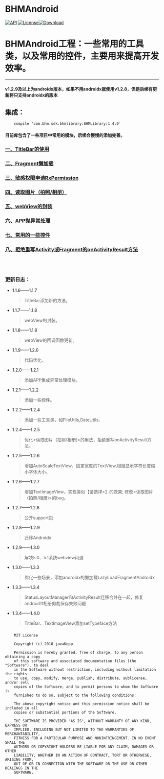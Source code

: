 # BHMAndroid

[![API](https://img.shields.io/badge/API-16%2B-brightgreen.svg)](https://android-arsenal.com/api?level=16) [![License](https://img.shields.io/badge/license-Apache%202-green.svg)](https://www.apache.org/licenses/LICENSE-2.0)[![Download](https://api.bintray.com/packages/bikie/bhm-sdk/BHMLibrary/images/download.svg) ](https://bintray.com/bikie/bhm-sdk/BHMLibrary/_latestVersion)

BHMAndroid工程：一些常用的工具类，以及常用的控件，主要用来提高开发效率。
=====
---------

#### v1.2.9及以上为androidx版本，如果不用androidx就使用v1.2.8，但是后续有更新将只支持androidx的版本

集成：
-------
        compile 'com.bhm.sdk.bhmlibrary:BHMLibrary:1.4.0'

        
#### 目前库包含了一些项目中常用的模块，后续会慢慢的添加完善。


### [一、TitleBar的使用](https://github.com/buhuiming/BHMAndroid/blob/master/readme/TitleBar%E7%9A%84%E4%BD%BF%E7%94%A8.md)

### [二、Fragment懒加载](https://github.com/buhuiming/BHMAndroid/blob/master/readme/Fragment%E6%87%92%E5%8A%A0%E8%BD%BD.md)
 
### [三、敏感权限申请RxPermission](https://github.com/buhuiming/BHMAndroid/blob/master/readme/%E6%95%8F%E6%84%9F%E6%9D%83%E9%99%90%E7%94%B3%E8%AF%B7.md)

### [四、读取图片（拍照/相册）](https://github.com/buhuiming/BHMAndroid/blob/master/readme/%E8%AF%BB%E5%8F%96%E5%9B%BE%E7%89%87%EF%BC%88%E6%8B%8D%E7%85%A7%26%E7%9B%B8%E5%86%8C%EF%BC%89.md)

### [五、webView的封装](https://github.com/buhuiming/BHMAndroid/blob/master/readme/webView%E7%9A%84%E5%B0%81%E8%A3%85.md)

### [六、APP抛异常处理](https://github.com/buhuiming/BHMAndroid/blob/master/readme/APP%E6%8A%9B%E5%BC%82%E5%B8%B8%E5%A4%84%E7%90%86.md)

### [七、常用的一些控件](https://github.com/buhuiming/BHMAndroid/blob/master/readme/%E5%B8%B8%E7%94%A8%E7%9A%84%E6%8E%A7%E4%BB%B6.md)

### [八、拒绝重写Activity或Fragment的onActivityResult方法](https://github.com/buhuiming/BHMAndroid/blob/master/readme/%E6%8B%92%E7%BB%9D%E9%87%8D%E5%86%99onActivityResult.md)

<br>
<br>

### 更新日志：

   * 1.1.6——1.1.7</br>
        >TitleBar添加新的方法。
   * 1.1.7——1.1.8</br>
        >webView的封装。
   * 1.1.8——1.1.9</br>
        >webView的回调函数更新。
   * 1.1.9——1.2.0</br>
        >代码优化。
   * 1.2.0——1.2.1</br>
        >添加APP集成异常处理模块。
   * 1.2.1——1.2.2</br>
        >添加一些控件。
   * 1.2.2——1.2.4</br>
        >添加一些工具类，如FileUtils,DateUtils。
   * 1.2.4——1.2.5</br>
        >优化<读取图片（拍照/相册)>的用法，拒绝重写onActivityResult方法。
   * 1.2.5——1.2.6</br>
        >增加AutoScaleTextView，固定宽度的TextView,根据显示字符长度缩小字体大小。
   * 1.2.6——1.2.7</br>
        >增加TextImageView，实现类似【请选择>】的效果; 修改<读取图片（拍照/相册)>的bug。
   * 1.2.7——1.2.8</br>
        >公开support包
   * 1.2.8——1.2.9</br>
        >迁移Androidx
   * 1.2.9——1.3.0</br>
        >解决5.0、5.1系统webview闪退
   * 1.3.0——1.3.3</br>
        >优化一些场景，添加androidx的懒加载LazyLoadFragmentAndroidx
   * 1.3.3——1.3.4</br>
        >StatusLayoutManager和ActivityResult迁移合并在一起，修复android11相册剪裁保存失败问题
   * 1.3.4——1.4.0</br>
        >TitleBar、TextImageView添加setTypeface方法

### 

        MIT License

        Copyright (c) 2018 javaKepp

        Permission is hereby granted, free of charge, to any person obtaining a copy
        of this software and associated documentation files (the "Software"), to deal
        in the Software without restriction, including without limitation the rights
        to use, copy, modify, merge, publish, distribute, sublicense, and/or sell
        copies of the Software, and to permit persons to whom the Software is
        furnished to do so, subject to the following conditions:

        The above copyright notice and this permission notice shall be included in all
        copies or substantial portions of the Software.

        THE SOFTWARE IS PROVIDED "AS IS", WITHOUT WARRANTY OF ANY KIND, EXPRESS OR
        IMPLIED, INCLUDING BUT NOT LIMITED TO THE WARRANTIES OF MERCHANTABILITY,
        FITNESS FOR A PARTICULAR PURPOSE AND NONINFRINGEMENT. IN NO EVENT SHALL THE
        AUTHORS OR COPYRIGHT HOLDERS BE LIABLE FOR ANY CLAIM, DAMAGES OR OTHER
        LIABILITY, WHETHER IN AN ACTION OF CONTRACT, TORT OR OTHERWISE, ARISING FROM,
        OUT OF OR IN CONNECTION WITH THE SOFTWARE OR THE USE OR OTHER DEALINGS IN THE
        SOFTWARE.
